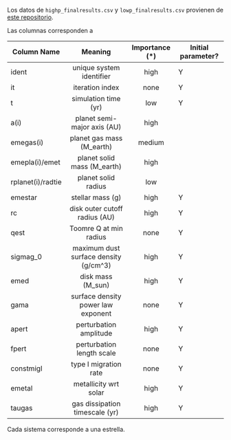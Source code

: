 Los datos de `highp_finalresults.csv` y `lowp_finalresults.csv` provienen de [este repositorio](https://github.com/saint-germain/planetas_datos/blob/master/README.md).

Las columnas corresponden a

| Column Name   | Meaning       | Importance (*)  | Initial parameter? |
| ------------- |:-------------:| :-----:| ----------|
| ident     	| unique system identifier | high | Y |
| it   		  	 | iteration index      |   none | Y |
| t 			   	     | simulation time (yr)      | low    | Y |
| a(i)				       		  | planet semi-major axis (AU)| high		| |
| emegas(i)					    | planet gas mass (M_earth) | medium | |
| emepla(i)/emet| planet solid mass (M_earth)| high | |
| rplanet(i)/radtie| planet solid radius | low | |
| emestar	     	    | stellar mass (g) | high | Y |
| rc            | disk outer cutoff radius (AU) | high | Y |
| qest | Toomre Q at min radius | none | Y |
| sigmag_0 | maximum dust surface density (g/cm^3) | high | Y |
| emed | disk mass (M_sun) | high | Y |
| gama | surface density power law exponent | none |Y 
| apert | perturbation amplitude | high|Y 
| fpert | perturbation length scale | none |Y 
| constmigI | type I migration rate | none |Y 
| emetal | metallicity wrt solar | high |Y 
| taugas | gas dissipation timescale (yr) | high | Y 

Cada sistema corresponde a una estrella.